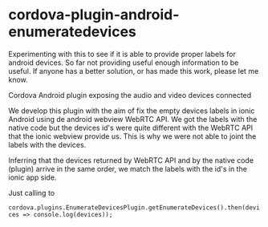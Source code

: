 # cordova-plugin-android-enumeratedevices

Experimenting with this to see if it is able to provide proper labels for android devices.  So far not providing useful enough information to be useful.  If anyone has a better solution, or has made this work, please let me know.

Cordova Android plugin exposing the audio and video devices connected


We develop this plugin with the aim of fix the empty devices labels in ionic Android using de android webview WebRTC API. We got the labels with the native code but the devices id's were quite different with the WebRTC API that the ionic webview provide us. This is why we were not able to joint the labels with the devices.

Inferring that the devices returned by WebRTC API and by the native code (plugin) arrive in the same order, we match the labels with the id's in the ionic app side.

Just calling to

`cordova.plugins.EnumerateDevicesPlugin.getEnumerateDevices().then(devices => console.log(devices));`
